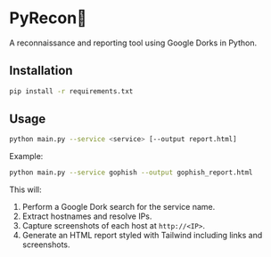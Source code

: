 # PyRecon🧭

A reconnaissance and reporting tool using Google Dorks in Python.

## Installation
```bash
pip install -r requirements.txt
```

## Usage
```bash
python main.py --service <service> [--output report.html]
```
Example:
```bash
python main.py --service gophish --output gophish_report.html
```
This will:
1. Perform a Google Dork search for the service name.
2. Extract hostnames and resolve IPs.
3. Capture screenshots of each host at `http://<IP>`.
4. Generate an HTML report styled with Tailwind including links and screenshots.

